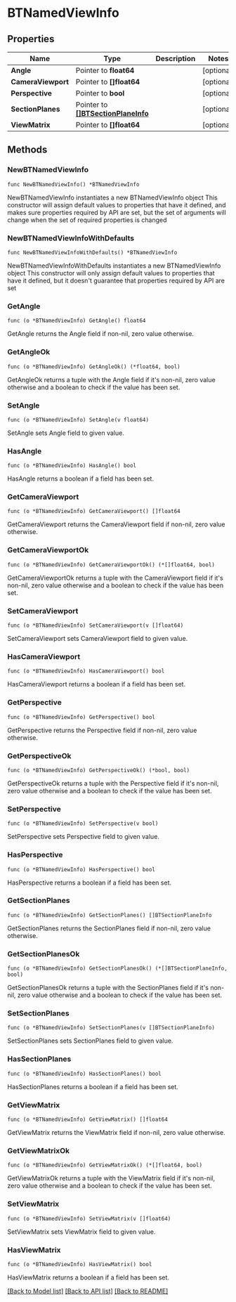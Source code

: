 # BTNamedViewInfo

## Properties

Name | Type | Description | Notes
------------ | ------------- | ------------- | -------------
**Angle** | Pointer to **float64** |  | [optional] 
**CameraViewport** | Pointer to **[]float64** |  | [optional] 
**Perspective** | Pointer to **bool** |  | [optional] 
**SectionPlanes** | Pointer to [**[]BTSectionPlaneInfo**](BTSectionPlaneInfo.md) |  | [optional] 
**ViewMatrix** | Pointer to **[]float64** |  | [optional] 

## Methods

### NewBTNamedViewInfo

`func NewBTNamedViewInfo() *BTNamedViewInfo`

NewBTNamedViewInfo instantiates a new BTNamedViewInfo object
This constructor will assign default values to properties that have it defined,
and makes sure properties required by API are set, but the set of arguments
will change when the set of required properties is changed

### NewBTNamedViewInfoWithDefaults

`func NewBTNamedViewInfoWithDefaults() *BTNamedViewInfo`

NewBTNamedViewInfoWithDefaults instantiates a new BTNamedViewInfo object
This constructor will only assign default values to properties that have it defined,
but it doesn't guarantee that properties required by API are set

### GetAngle

`func (o *BTNamedViewInfo) GetAngle() float64`

GetAngle returns the Angle field if non-nil, zero value otherwise.

### GetAngleOk

`func (o *BTNamedViewInfo) GetAngleOk() (*float64, bool)`

GetAngleOk returns a tuple with the Angle field if it's non-nil, zero value otherwise
and a boolean to check if the value has been set.

### SetAngle

`func (o *BTNamedViewInfo) SetAngle(v float64)`

SetAngle sets Angle field to given value.

### HasAngle

`func (o *BTNamedViewInfo) HasAngle() bool`

HasAngle returns a boolean if a field has been set.

### GetCameraViewport

`func (o *BTNamedViewInfo) GetCameraViewport() []float64`

GetCameraViewport returns the CameraViewport field if non-nil, zero value otherwise.

### GetCameraViewportOk

`func (o *BTNamedViewInfo) GetCameraViewportOk() (*[]float64, bool)`

GetCameraViewportOk returns a tuple with the CameraViewport field if it's non-nil, zero value otherwise
and a boolean to check if the value has been set.

### SetCameraViewport

`func (o *BTNamedViewInfo) SetCameraViewport(v []float64)`

SetCameraViewport sets CameraViewport field to given value.

### HasCameraViewport

`func (o *BTNamedViewInfo) HasCameraViewport() bool`

HasCameraViewport returns a boolean if a field has been set.

### GetPerspective

`func (o *BTNamedViewInfo) GetPerspective() bool`

GetPerspective returns the Perspective field if non-nil, zero value otherwise.

### GetPerspectiveOk

`func (o *BTNamedViewInfo) GetPerspectiveOk() (*bool, bool)`

GetPerspectiveOk returns a tuple with the Perspective field if it's non-nil, zero value otherwise
and a boolean to check if the value has been set.

### SetPerspective

`func (o *BTNamedViewInfo) SetPerspective(v bool)`

SetPerspective sets Perspective field to given value.

### HasPerspective

`func (o *BTNamedViewInfo) HasPerspective() bool`

HasPerspective returns a boolean if a field has been set.

### GetSectionPlanes

`func (o *BTNamedViewInfo) GetSectionPlanes() []BTSectionPlaneInfo`

GetSectionPlanes returns the SectionPlanes field if non-nil, zero value otherwise.

### GetSectionPlanesOk

`func (o *BTNamedViewInfo) GetSectionPlanesOk() (*[]BTSectionPlaneInfo, bool)`

GetSectionPlanesOk returns a tuple with the SectionPlanes field if it's non-nil, zero value otherwise
and a boolean to check if the value has been set.

### SetSectionPlanes

`func (o *BTNamedViewInfo) SetSectionPlanes(v []BTSectionPlaneInfo)`

SetSectionPlanes sets SectionPlanes field to given value.

### HasSectionPlanes

`func (o *BTNamedViewInfo) HasSectionPlanes() bool`

HasSectionPlanes returns a boolean if a field has been set.

### GetViewMatrix

`func (o *BTNamedViewInfo) GetViewMatrix() []float64`

GetViewMatrix returns the ViewMatrix field if non-nil, zero value otherwise.

### GetViewMatrixOk

`func (o *BTNamedViewInfo) GetViewMatrixOk() (*[]float64, bool)`

GetViewMatrixOk returns a tuple with the ViewMatrix field if it's non-nil, zero value otherwise
and a boolean to check if the value has been set.

### SetViewMatrix

`func (o *BTNamedViewInfo) SetViewMatrix(v []float64)`

SetViewMatrix sets ViewMatrix field to given value.

### HasViewMatrix

`func (o *BTNamedViewInfo) HasViewMatrix() bool`

HasViewMatrix returns a boolean if a field has been set.


[[Back to Model list]](../README.md#documentation-for-models) [[Back to API list]](../README.md#documentation-for-api-endpoints) [[Back to README]](../README.md)


